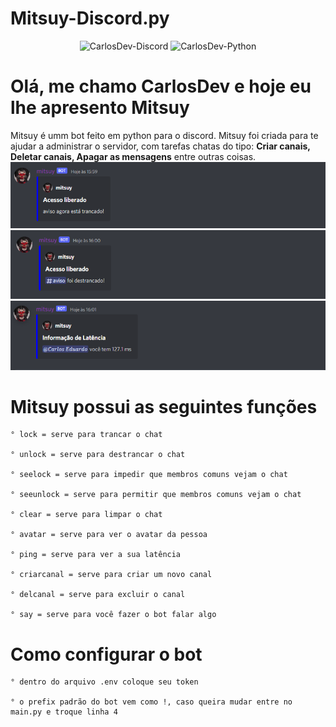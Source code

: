 # Mitsuy-Discord.py

<div align="center" style="display: inline_block">
    <img  alt="CarlosDev-Discord" height="200" width="200" src="https://miro.medium.com/max/512/0*E3Nphq-iyw_gsZFH.png">
    <img  alt="CarlosDev-Python" height="200" width="200" src="https://budougumi0617.github.io/logos/python.png">
</div>

<h1>Olá, me chamo CarlosDev e hoje eu lhe apresento <b>Mitsuy</b></h1>
Mitsuy é umm bot feito em python para o discord. Mitsuy foi criada para te ajudar a administrar o servidor, com tarefas chatas do tipo: <b>Criar canais, Deletar canais, Apagar as mensagens</b> entre outras coisas.

<img  alt="CarlosDev-Look" src="imgs/look.PNG">
<img  alt="CarlosDev-Unlook" src="imgs/destrancar.PNG">
<img  alt="CarlosDev-Ping" src="imgs/ping.PNG">


# Mitsuy possui as seguintes funções

	° lock = serve para trancar o chat

	° unlock = serve para destrancar o chat

	° seelock = serve para impedir que membros comuns vejam o chat

	° seeunlock = serve para permitir que membros comuns vejam o chat

	° clear = serve para limpar o chat

	° avatar = serve para ver o avatar da pessoa

	° ping = serve para ver a sua latência

	° criarcanal = serve para criar um novo canal

	° delcanal = serve para excluir o canal

	° say = serve para você fazer o bot falar algo

# Como configurar o bot
	° dentro do arquivo .env coloque seu token

	° o prefix padrão do bot vem como !, caso queira mudar entre no main.py e troque linha 4

